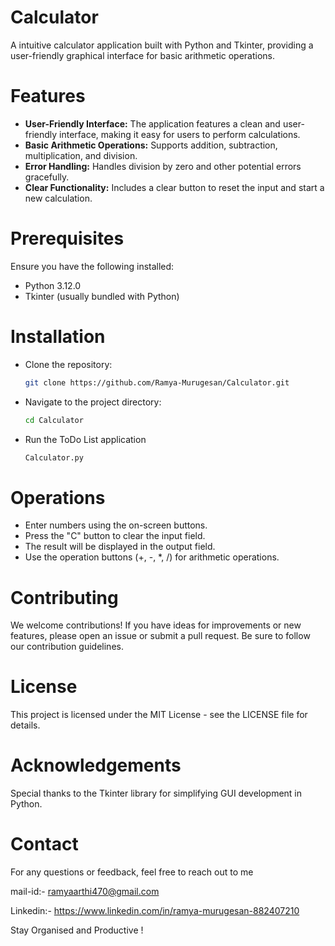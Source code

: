 

# Calculator

A intuitive calculator application built with Python and Tkinter, providing a user-friendly graphical interface for basic arithmetic operations.







# Features

- **User-Friendly Interface:** The application features a clean and user-friendly interface, making it easy for users to perform calculations.
- **Basic Arithmetic Operations:** Supports addition, subtraction, multiplication, and division.
- **Error Handling:** Handles division by zero and other potential errors gracefully.
- **Clear Functionality:** Includes a clear button to reset the input and start a new calculation.



# Prerequisites

Ensure you have the following installed:

- Python 3.12.0
- Tkinter (usually bundled with Python)
# Installation

- Clone the repository:

    ```bash
    git clone https://github.com/Ramya-Murugesan/Calculator.git
    ```

- Navigate to the project directory:

    ```bash
    cd Calculator
    ```
- Run the ToDo List application

    ```bash
    Calculator.py
    ```    
  
    
    
# Operations

- Enter numbers using the on-screen buttons.
- Press the "C" button to clear the input field.
- The result will be displayed in the output field.
- Use the operation buttons (+, -, *, /) for arithmetic operations.
# Contributing

We welcome contributions! If you have ideas for improvements or new features, please open an issue or submit a pull request. Be sure to follow our contribution guidelines.
# License

This project is licensed under the MIT License - see the LICENSE file for details.
# Acknowledgements
 
Special thanks to the Tkinter library for simplifying GUI development in Python.


# Contact

For any questions or feedback, feel free to reach out to me

mail-id:- ramyaarthi470@gmail.com

Linkedin:- https://www.linkedin.com/in/ramya-murugesan-882407210

 Stay Organised and Productive !




